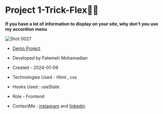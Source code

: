 # Project 1-Trick-Flex👩‍💻

**If you have a lot of information to display on your site, why don't you use my accordion menu**

![Shot 0027](https://github.com/fatemeMohamadian/project-trick-flex/assets/155579918/b5bfb6a8-037b-4b00-87aa-9a3031519cdc)

- [Demo Project](https://fatememohamadian.github.io/project-trick-flex/)

- Developed by Fatemeh Mohamadian

- Created - 2024-01-09

- Technologies Used - Html , css 

- Hooks Used : useState 

- Role - Frontend

- ContactMe :  [instagram](https://www.instagram.com/fateme_mohamadiian.fed) and [linkedin](https://www.linkedin.com/in/fateme-mohamadian-dev0824)
